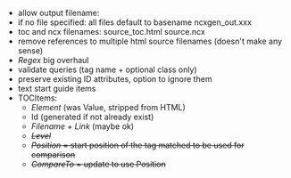- allow output filename:
 - if no file specified: all files default to basename ncxgen_out.xxx
- toc and ncx filenames: source_toc.html source.ncx
- remove references to multiple html source filenames (doesn't make any sense)
- *Regex* big overhaul
- validate queries (tag name + optional class only)
- preserve existing ID attributes, option to ignore them
- text start guide items
- TOCItems: 
	- _Element_ (was Value, stripped from HTML)
	- Id (generated if not already exist)
	- _Filename + Link_ (maybe ok)
	- <del>_Level_</del>
	- <del>_Position_ = start position of the tag matched to be used for comparison</del>
	- <del>_CompareTo_ = update to use Position</del>
